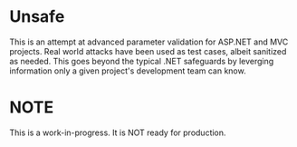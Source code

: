 Unsafe
======

This is an attempt at advanced parameter validation for ASP.NET and MVC projects. Real world attacks have been used as test cases, albeit sanitized as needed. This goes beyond the typical .NET safeguards by leverging information only a given project's development team can know. 



NOTE
====
This is a work-in-progress. It is NOT ready for production. 